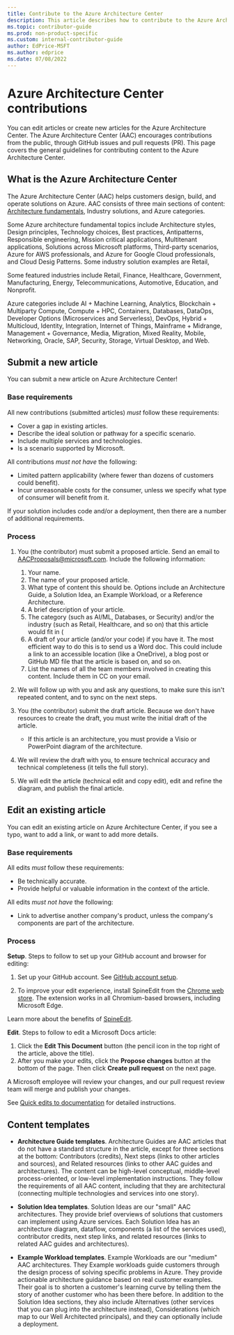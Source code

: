 ```yaml
---
title: Contribute to the Azure Architecture Center
description: This article describes how to contribute to the Azure Architecture Center.
ms.topic: contributor-guide
ms.prod: non-product-specific
ms.custom: internal-contributor-guide
author: EdPrice-MSFT
ms.author: edprice
ms.date: 07/08/2022
---
```


# Azure Architecture Center contributions

You can edit articles or create new articles for the Azure Architecture Center. The Azure Architecture Center (AAC) encourages contributions from the public, through GitHub issues and pull requests (PR). This page covers the general guidelines for contributing content to the Azure Architecture Center.

## What is the Azure Architecture Center

The Azure Architecture Center (AAC) helps customers design, build, and operate solutions on Azure. AAC consists of three main sections of content: [Architecture fundamentals](/azure/architecture/guide), Industry solutions, and Azure categories. 

Some Azure architecture fundamental topics include Architecture styles, Design principles, Technology choices, Best practices, Antipatterns, Responsible engineering, Mission critical applications, Multitenant applications,  Solutions across Microsoft platforms, Third-party scenarios, Azure for AWS professionals, and Azure for Google Cloud professionals, and Cloud Desig Patterns. Some industry solution examples are Retail,  

Some featured industries include Retail, Finance, Healthcare, Government, Manufacturing, Energy, Telecommunications, Automotive, Education, and Nonprofit.

Azure categories include AI + Machine Learning, Analytics, Blockchain + Multiparty Compute, Compute + HPC, Containers, Databases, DataOps, Developer Options (Microservices and Serverless), DevOps, Hybrid + Multicloud, Identity, Integration, Internet of Things, Mainframe + Midrange, Management + Governance, Media, Migration, Mixed Reality, Mobile, Networking, Oracle, SAP, Security, Storage, Virtual Desktop, and Web.

## Submit a new article

You can submit a new article on Azure Architecture Center!

### Base requirements

All new contributions (submitted articles) *must* follow these requirements:

- Cover a gap in existing articles.
- Describe the ideal solution or pathway for a specific scenario.
- Include multiple services and technologies.
- Is a scenario supported by Microsoft.

All contributions *must not have* the following:

- Limited pattern applicability (where fewer than dozens of customers could benefit).
- Incur unreasonable costs for the consumer, unless we specify what type of consumer will benefit from it.

If your solution includes code and/or a deployment, then there are a number of additional requirements.

### Process

1. You (the contributor) must submit a proposed article. Send an email to [AACProposals@microsoft.com](mailto:AACProposals@microsoft.com). Include the following information:
    1. Your name.
    1. The name of your proposed article.
    1. What type of content this should be. Options include an Architecture Guide, a Solution Idea, an Example Workload, or a Reference Architecture.
    1. A brief description of your article.
    1. The category (such as AI/ML, Databases, or Security) and/or the industry (such as Retail, Healthcare, and so on) that this article would fit in (
    1. A draft of your article (and/or your code) if you have it. The most efficient way to do this is to send us a Word doc. This could include a link to an accessible location (like a OneDrive), a blog post or GitHub MD file that the article is based on, and so on.
    1. List the names of all the team members involved in creating this content. Include them in CC on your email.
    
1. We will follow up with you and ask any questions, to make sure this isn't repeated content, and to sync on the next steps.

1. You (the contributor) submit the draft article. Because we don't have resources to create the draft, you must write the initial draft of the article.

    - If this article is an architecture, you must provide a Visio or PowerPoint diagram of the architecture.

1. We will review the draft with you, to ensure technical accuracy and technical completeness (it tells the full story).

1. We will edit the article (technical edit and copy edit), edit and refine the diagram, and publish the final article.

## Edit an existing article

You can edit an existing article on Azure Architecture Center, if you see a typo, want to add a link, or want to add more details.

### Base requirements

All edits *must* follow these requirements:

- Be technically accurate.
- Provide helpful or valuable information in the context of the article.

All edits *must not have* the following:

- Link to advertise another company's product, unless the company's components are part of the architecture.

### Process

**Setup**. Steps to follow to set up your GitHub account and browser for editing:

1. Set up your GitHub account. See [GitHub account setup](/contribute/get-started-setup-github).

1. To improve your edit experience, install SpineEdit from the [Chrome web store](https://chrome.google.com/webstore/detail/spineedit/llhlgkbkfdfcbjbfnnakfpgmemopbbnf). The extension works in all Chromium-based browsers, including Microsoft Edge.

Learn more about the benefits of [SpineEdit](https://github.com/craigshoemaker/spineedit#introduction). 

**Edit**. Steps to follow to edit a Microsoft Docs article:

1. Click the **Edit This Document** button (the pencil icon in the top right of the article, above the title).
1. After you make your edits, click the **Propose changes** button at the bottom of the page. Then click **Create pull request** on the next page.

A Microsoft employee will review your changes, and our pull request review team will merge and publish your changes.

See [Quick edits to documentation](/contribute/?msclkid=4121f48ad0b311eca160953a4cf93670#quick-edits-to-documentation) for detailed instructions.


## Content templates

* **Architecture Guide templates**. Architecture Guides are AAC articles that do not have a standard structure in the article, except for three sections at the bottom: Contributors (credits), Next steps (links to other articles and sources), and Related resources (links to other AAC guides and architectures). The content can be high-level conceptual, middle-level process-oriented, or low-level implementation instructions. They follow the requirements of all AAC content, including that they are architectural (connecting multiple technologies and services into one story).

* **Solution Idea templates**. Solution Ideas are our "small" AAC architectures. They provide brief overviews of solutions that customers can implement using Azure services. Each Solution Idea has an architecture diagram, dataflow, components (a list of the services used), contributor credits, next step links, and related resources (links to related AAC guides and architectures).

* **Example Workload templates**. Example Workloads are our "medium" AAC architectures. They Example workloads guide customers through the design process of solving specific problems in Azure. They provide actionable architecture guidance based on real customer examples. Their goal is to shorten a customer's learning curve by telling them the story of another customer who has been there before. In addition to the Solution Idea sections, they also include Alternatives (other services that you can plug into the architecture instead), Considerations (which map to our Well Architected principals), and they can optionally include a deployment.
